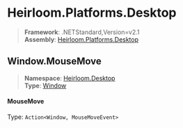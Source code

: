 # Heirloom.Platforms.Desktop

> **Framework**: .NETStandard,Version=v2.1  
> **Assembly**: [Heirloom.Platforms.Desktop][0]  

## Window.MouseMove

> **Namespace**: [Heirloom.Desktop][0]  
> **Type**: [Window][1]  

#### MouseMove

Type: `Action<Window, MouseMoveEvent>`

[0]: ../Heirloom.Platforms.Desktop.md
[1]: Heirloom.Desktop.Window.md
